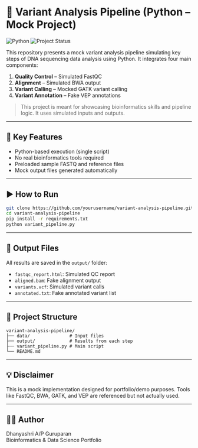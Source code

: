 # 🧬 Variant Analysis Pipeline (Python – Mock Project)

![Python](https://img.shields.io/badge/Built%20With-Python-blue?style=flat&logo=python)
![Project Status](https://img.shields.io/badge/Status-Demo%20Project-success?style=flat)

This repository presents a mock variant analysis pipeline simulating key steps of DNA sequencing data analysis using Python. It integrates four main components:

1. **Quality Control** – Simulated FastQC
2. **Alignment** – Simulated BWA output
3. **Variant Calling** – Mocked GATK variant calling
4. **Variant Annotation** – Fake VEP annotations

> This project is meant for showcasing bioinformatics skills and pipeline logic. It uses simulated inputs and outputs.

---

## 📌 Key Features

- Python-based execution (single script)
- No real bioinformatics tools required
- Preloaded sample FASTQ and reference files
- Mock output files generated automatically

---

## ▶️ How to Run

```bash
git clone https://github.com/yourusername/variant-analysis-pipeline.git
cd variant-analysis-pipeline
pip install -r requirements.txt
python variant_pipeline.py
```

---

## 📁 Output Files

All results are saved in the `output/` folder:

- `fastqc_report.html`: Simulated QC report
- `aligned.bam`: Fake alignment output
- `variants.vcf`: Simulated variant calls
- `annotated.txt`: Fake annotated variant list

---

## 📂 Project Structure

```
variant-analysis-pipeline/
├── data/               # Input files
├── output/             # Results from each step
├── variant_pipeline.py # Main script
└── README.md
```

---

## 💡 Disclaimer

This is a mock implementation designed for portfolio/demo purposes. Tools like FastQC, BWA, GATK, and VEP are referenced but not actually used.

---

## 👩‍💻 Author

Dhanyashri A/P Guruparan  
Bioinformatics & Data Science Portfolio  
